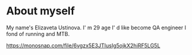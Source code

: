 # About myself

My name's Elizaveta Ustinova.
I' m 29 age
I' d like become QA engineer
I fond of running and MTB. 

https://monosnap.com/file/6vgzx5E3JTIusIg5ojkX2hiRF5LG5L
